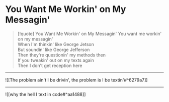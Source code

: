 # You Want Me Workin' on My Messagin'

> [!quote] You Want Me Workin' on My Messagin'
You want me workin' on my messagin'  
When I'm thinkin' like George Jetson  
But soundin' like George Jefferson  
Then they're questionin' my methods then  
If you tweakin' out on my texts again  
Then I don't get reception here

---

![[The problem ain't I be drivin', the problem is I be textin'#^6279a7]]

---

![[why the hell I text in code#^aa1488]]
